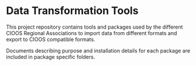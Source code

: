 # Data Transformation Tools
This project repository contains tools and packages used by the different CIOOS Regional Associations to import data from different formats and export to CIOOS compatible formats. 

Documents describing purpose and installation details for each package are included in package specific folders. 
